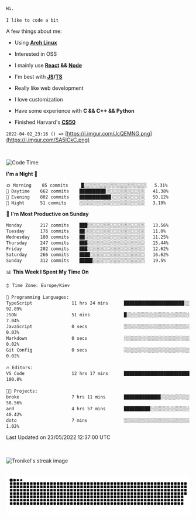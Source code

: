 ```
Hi.

I like to code a bit
```

A few things about me:

-   Using **[Arch Linux](https://archlinux.org/)**

-   Interested in OSS

-   I mainly use **[React](https://reactjs.org/) && [Node](https://nodejs.org/en/)**

-   I'm best with **[JS](https://www.javascript.com/)/[TS](https://www.typescriptlang.org/)**

-   Really like web development

-   I love customization

-   Have some experience with **C && C++ && Python**

-   Finished Harvard's **[CS50](https://cs50.harvard.edu)**

`2022-04-02_23:16 () =>` [https://i.imgur.com/JcQEMNG.png](https://i.imgur.com/SA5ICkC.png)

<br>

<!--START_SECTION:waka-->
![Code Time](http://img.shields.io/badge/Code%20Time-638%20hrs%2020%20mins-blue)

**I'm a Night 🦉** 

```text
🌞 Morning    85 commits     █░░░░░░░░░░░░░░░░░░░░░░░░   5.31% 
🌆 Daytime    662 commits    ██████████░░░░░░░░░░░░░░░   41.38% 
🌃 Evening    802 commits    ████████████░░░░░░░░░░░░░   50.12% 
🌙 Night      51 commits     ░░░░░░░░░░░░░░░░░░░░░░░░░   3.19%

```
📅 **I'm Most Productive on Sunday** 

```text
Monday       217 commits    ███░░░░░░░░░░░░░░░░░░░░░░   13.56% 
Tuesday      176 commits    ██░░░░░░░░░░░░░░░░░░░░░░░   11.0% 
Wednesday    180 commits    ██░░░░░░░░░░░░░░░░░░░░░░░   11.25% 
Thursday     247 commits    ███░░░░░░░░░░░░░░░░░░░░░░   15.44% 
Friday       202 commits    ███░░░░░░░░░░░░░░░░░░░░░░   12.62% 
Saturday     266 commits    ████░░░░░░░░░░░░░░░░░░░░░   16.62% 
Sunday       312 commits    █████░░░░░░░░░░░░░░░░░░░░   19.5%

```


📊 **This Week I Spent My Time On** 

```text
⌚︎ Time Zone: Europe/Kiev

💬 Programming Languages: 
TypeScript               11 hrs 24 mins      ███████████████████████░░   92.89% 
JSON                     51 mins             █░░░░░░░░░░░░░░░░░░░░░░░░   7.04% 
JavaScript               0 secs              ░░░░░░░░░░░░░░░░░░░░░░░░░   0.03% 
Markdown                 0 secs              ░░░░░░░░░░░░░░░░░░░░░░░░░   0.02% 
Git Config               0 secs              ░░░░░░░░░░░░░░░░░░░░░░░░░   0.02%

🔥 Editors: 
VS Code                  12 hrs 17 mins      █████████████████████████   100.0%

🐱‍💻 Projects: 
broke                    7 hrs 11 mins       ██████████████░░░░░░░░░░░   58.56% 
ard                      4 hrs 57 mins       ██████████░░░░░░░░░░░░░░░   40.42% 
doto                     7 mins              ░░░░░░░░░░░░░░░░░░░░░░░░░   1.02%

```


 Last Updated on 23/05/2022 12:37:00 UTC
<!--END_SECTION:waka-->

<br>

<p><img align="center" src="https://github-readme-streak-stats.herokuapp.com/?user=Tronikelis&theme=dark" alt="Tronikel's streak image" /></p>

<br>

<img title="" src="https://raw.githubusercontent.com/Tronikelis/Tronikelis/output/github-contribution-grid-snake.svg" alt="very cool snake thingey" data-align="left">
